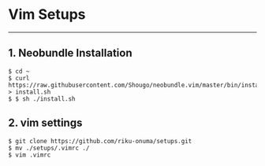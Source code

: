 # Vim Setups
---
## 1. Neobundle Installation
    $ cd ~
    $ curl https://raw.githubusercontent.com/Shougo/neobundle.vim/master/bin/install.sh > install.sh
    $ $ sh ./install.sh
## 2. vim settings
    $ git clone https://github.com/riku-onuma/setups.git
    $ mv ./setups/.vimrc ./
    $ vim .vimrc
